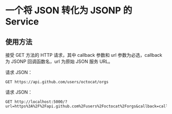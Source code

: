 # 一个将 JSON 转化为 JSONP 的 Service

## 使用方法
接受 GET 方法的 HTTP 请求，其中 callback 参数和 url 参数为必选，callback 为 JSONP 回调函数名，url 为原始 JSON 服务 URL。

请求 JSON：

	GET https://api.github.com/users/octocat/orgs

请求 JSON：

    GET http://localhost:5000/?url=https%3A%2F%2Fapi.github.com%2Fusers%2Foctocat%2Forgs&callback=callback
